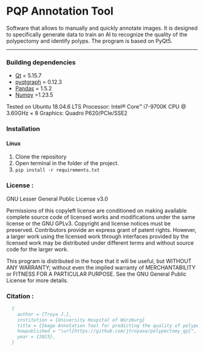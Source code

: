 PQP Annotation Tool
====================

Software that allows to manually and quickly annotate images.
It is designed to specifically generate data to train an AI to recognize the quality of the polypectomy and identify polyps.
The program is based on PyQt5.

-----------

### Building dependencies
* [Qt](https://www.qt.io/) = 5.15.7
* [pyqtgraph](https://www.pyqtgraph.org/) = 0.12.3
* [Pandas](https://pandas.pydata.org/) = 1.5.2
* [Numpy](https://numpy.org/) =1.23.5

Tested on Ubuntu 18.04.6 LTS
Processor: Intel® Core™ i7-9700K CPU @ 3.60GHz × 8
Graphics: Quadro P620/PCIe/SSE2

### Installation

#### Linux

1. Clone the repository
2. Open terminal in the folder of the project.
3. ```pip install -r requirements.txt```


### License :

GNU Lesser General Public License v3.0 

Permissions of this copyleft license are conditioned on making available complete source code of licensed works and modifications under the same license or the GNU GPLv3. Copyright and license notices must be preserved. Contributors provide an express grant of patent rights. However, a larger work using the licensed work through interfaces provided by the licensed work may be distributed under different terms and without source code for the larger work.

This program is distributed in the hope that it will be useful, but WITHOUT ANY WARRANTY; without even the implied warranty of MERCHANTABILITY or FITNESS FOR A PARTICULAR PURPOSE. See the GNU General Public License for more details.


### Citation :

```bib
  {
    author = {Troya J.},
    institution = {University Hospital of Würzburg}
    title = {Image Annotation Tool for predicting the quality of polypectomies},
    howpublished = "\url{https://github.com/jtroyase/polypectomy_qp}",
    year = {2023},
  }
```
